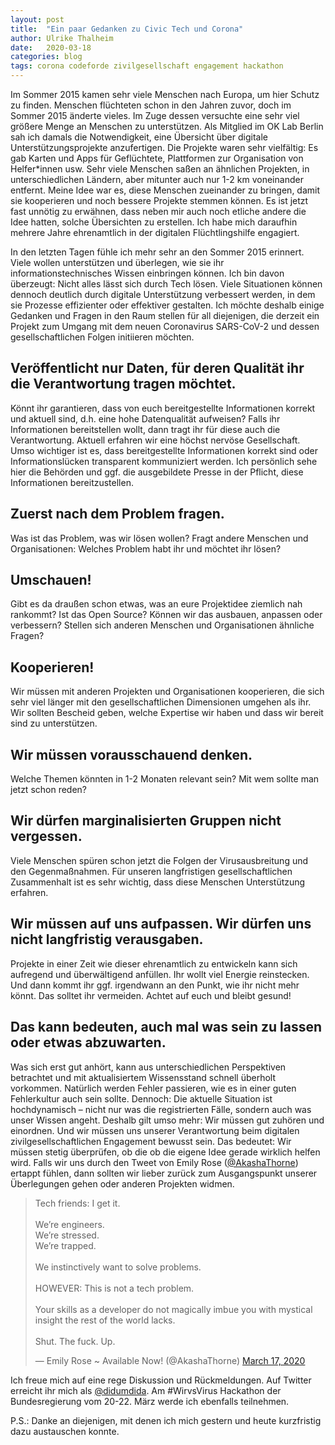 ```yaml
---
layout: post
title:  "Ein paar Gedanken zu Civic Tech und Corona"
author: Ulrike Thalheim
date:   2020-03-18
categories: blog
tags: corona codeforde zivilgesellschaft engagement hackathon
---
```

Im Sommer 2015 kamen sehr viele Menschen nach Europa, um hier Schutz zu finden. Menschen flüchteten schon in den Jahren zuvor, doch im Sommer 2015 änderte vieles. Im Zuge dessen versuchte eine sehr viel größere Menge an Menschen zu unterstützen. Als Mitglied im OK Lab Berlin sah ich damals die Notwendigkeit, eine Übersicht über digitale Unterstützungsprojekte anzufertigen. Die Projekte waren sehr vielfältig: Es gab Karten und Apps für Geflüchtete, Plattformen zur Organisation von Helfer*innen usw. Sehr viele Menschen saßen an ähnlichen Projekten, in unterschiedlichen Ländern, aber mitunter auch nur 1-2 km voneinander entfernt. Meine Idee war es, diese Menschen zueinander zu bringen, damit sie kooperieren und noch bessere Projekte stemmen können. Es ist jetzt fast unnötig zu erwähnen, dass neben mir auch noch etliche andere die Idee hatten, solche Übersichten zu erstellen. Ich habe mich daraufhin mehrere Jahre ehrenamtlich in der digitalen Flüchtlingshilfe engagiert.

In den letzten Tagen fühle ich mehr sehr an den Sommer 2015 erinnert. Viele wollen unterstützen und überlegen, wie sie ihr informationstechnisches Wissen einbringen können. Ich bin davon überzeugt: Nicht alles lässt sich durch Tech lösen. Viele Situationen können dennoch deutlich durch digitale Unterstützung verbessert werden, in dem sie Prozesse effizienter oder effektiver gestalten. Ich möchte deshalb einige Gedanken und Fragen in den Raum stellen für all diejenigen, die derzeit ein Projekt zum Umgang mit dem neuen Coronavirus SARS-CoV-2 und dessen gesellschaftlichen Folgen initiieren möchten.


## Veröffentlicht nur Daten, für deren Qualität ihr die Verantwortung tragen möchtet.
Könnt ihr garantieren, dass von euch bereitgestellte Informationen korrekt und aktuell sind, d.h. eine hohe Datenqualität aufweisen? Falls ihr Informationen bereitstellen wollt, dann tragt ihr für diese auch die Verantwortung. Aktuell erfahren wir eine höchst nervöse Gesellschaft. Umso wichtiger ist es, dass bereitgestellte Informationen korrekt sind oder Informationslücken transparent kommuniziert werden. Ich persönlich sehe hier die Behörden und ggf. die ausgebildete Presse in der Pflicht, diese Informationen bereitzustellen.
## Zuerst nach dem Problem fragen.
Was ist das Problem, was wir lösen wollen? Fragt andere Menschen und Organisationen: Welches Problem habt ihr und möchtet ihr lösen?
## Umschauen!
Gibt es da draußen schon etwas, was an eure Projektidee ziemlich nah rankommt? Ist das Open Source? Können wir das ausbauen, anpassen oder verbessern? Stellen sich anderen Menschen und Organisationen ähnliche Fragen?
## Kooperieren!
Wir müssen mit anderen Projekten und Organisationen kooperieren, die sich sehr viel länger mit den gesellschaftlichen Dimensionen umgehen als ihr. Wir sollten Bescheid geben, welche Expertise wir haben und dass wir bereit sind zu unterstützen.
## Wir müssen vorausschauend denken.
Welche Themen könnten in 1-2 Monaten relevant sein? Mit wem sollte man jetzt schon reden?
## Wir dürfen marginalisierten Gruppen nicht vergessen.
Viele Menschen spüren schon jetzt die Folgen der Virusausbreitung und den Gegenmaßnahmen. Für unseren langfristigen gesellschaftlichen Zusammenhalt ist es sehr wichtig, dass diese Menschen Unterstützung erfahren.
## Wir müssen auf uns aufpassen. Wir dürfen uns nicht langfristig verausgaben.
Projekte in einer Zeit wie dieser ehrenamtlich zu entwickeln kann sich aufregend und überwältigend anfüllen. Ihr wollt viel Energie reinstecken. Und dann kommt ihr ggf. irgendwann an den Punkt, wie ihr nicht mehr könnt. Das solltet ihr vermeiden. Achtet auf euch und bleibt gesund!

## Das kann bedeuten, auch mal was sein zu lassen oder etwas abzuwarten.
Was sich erst gut anhört, kann aus unterschiedlichen Perspektiven betrachtet und mit aktualisiertem Wissensstand schnell überholt vorkommen. Natürlich werden Fehler passieren, wie es in einer guten Fehlerkultur auch sein sollte. Dennoch: Die aktuelle Situation ist hochdynamisch – nicht nur was die registrierten Fälle, sondern auch was unser Wissen angeht. Deshalb gilt umso mehr: Wir müssen gut zuhören und einordnen. Und wir müssen uns unserer Verantwortung beim digitalen zivilgesellschaftlichen Engagement bewusst sein. Das bedeutet: Wir müssen stetig überprüfen, ob die ob die eigene Idee gerade wirklich helfen wird. Falls wir uns durch den Tweet von Emily Rose ([@AkashaThorne](https://twitter.com/AkashaThorne)) ertappt fühlen, dann sollten wir lieber zurück zum Ausgangspunkt unserer Überlegungen gehen oder anderen Projekten widmen.

<blockquote class="twitter-tweet"><p lang="en" dir="ltr">Tech friends: I get it.<br><br>We’re engineers.<br>We’re stressed.<br>We’re trapped.<br><br>We instinctively want to solve problems.<br><br>HOWEVER: This is not a tech problem.<br><br>Your skills as a developer do not magically imbue you with mystical insight the rest of the world lacks.<br><br>Shut. The fuck. Up.</p>&mdash; Emily Rose ~ Available Now! (@AkashaThorne) <a href="https://twitter.com/AkashaThorne/status/1239968186826493953?ref_src=twsrc%5Etfw">March 17, 2020</a></blockquote>

Ich freue mich auf eine rege Diskussion und Rückmeldungen. Auf Twitter erreicht ihr mich als [@didumdida](https://twitter.com/didumdida). Am #WirvsVirus Hackathon der Bundesregierung vom 20-22. März werde ich ebenfalls teilnehmen.

P.S.: Danke an diejenigen, mit denen ich mich gestern und heute kurzfristig dazu austauschen konnte.
